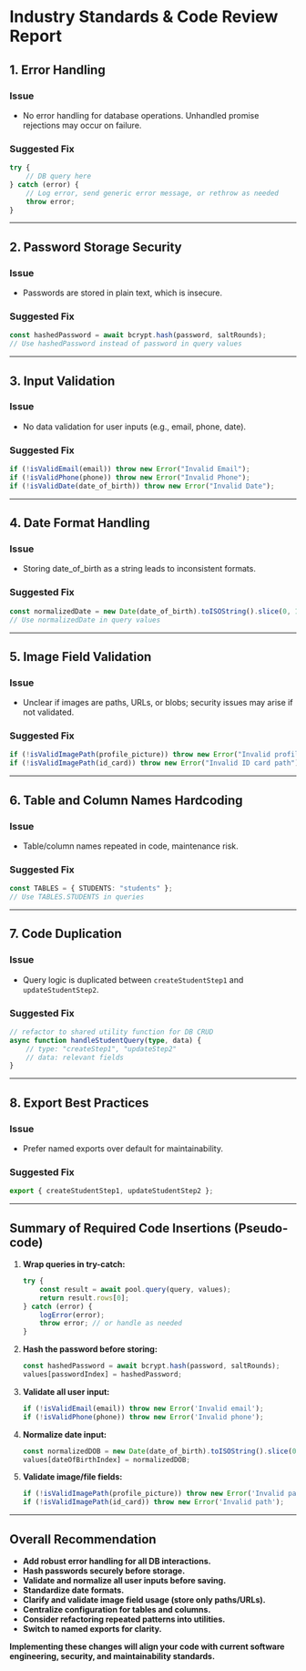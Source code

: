 # Industry Standards & Code Review Report

## 1. Error Handling

### **Issue**
- No error handling for database operations. Unhandled promise rejections may occur on failure.

### **Suggested Fix**
```typescript
try {
    // DB query here
} catch (error) {
    // Log error, send generic error message, or rethrow as needed
    throw error;
}
```

---

## 2. Password Storage Security

### **Issue**
- Passwords are stored in plain text, which is insecure.

### **Suggested Fix**
```typescript
const hashedPassword = await bcrypt.hash(password, saltRounds);
// Use hashedPassword instead of password in query values
```

---

## 3. Input Validation

### **Issue**
- No data validation for user inputs (e.g., email, phone, date).

### **Suggested Fix**
```typescript
if (!isValidEmail(email)) throw new Error("Invalid Email");
if (!isValidPhone(phone)) throw new Error("Invalid Phone");
if (!isValidDate(date_of_birth)) throw new Error("Invalid Date");
```

---

## 4. Date Format Handling

### **Issue**
- Storing date_of_birth as a string leads to inconsistent formats.

### **Suggested Fix**
```typescript
const normalizedDate = new Date(date_of_birth).toISOString().slice(0, 10);
// Use normalizedDate in query values
```

---

## 5. Image Field Validation

### **Issue**
- Unclear if images are paths, URLs, or blobs; security issues may arise if not validated.

### **Suggested Fix**
```typescript
if (!isValidImagePath(profile_picture)) throw new Error("Invalid profile picture path");
if (!isValidImagePath(id_card)) throw new Error("Invalid ID card path");
```

---

## 6. Table and Column Names Hardcoding

### **Issue**
- Table/column names repeated in code, maintenance risk.

### **Suggested Fix**
```typescript
const TABLES = { STUDENTS: "students" };
// Use TABLES.STUDENTS in queries
```

---

## 7. Code Duplication

### **Issue**
- Query logic is duplicated between `createStudentStep1` and `updateStudentStep2`.

### **Suggested Fix**
```typescript
// refactor to shared utility function for DB CRUD
async function handleStudentQuery(type, data) {
    // type: "createStep1", "updateStep2"
    // data: relevant fields
}
```

---

## 8. Export Best Practices

### **Issue**
- Prefer named exports over default for maintainability.

### **Suggested Fix**
```typescript
export { createStudentStep1, updateStudentStep2 };
```

---

## **Summary of Required Code Insertions (Pseudo-code)**

1. **Wrap queries in try-catch:**
    ```typescript
    try {
        const result = await pool.query(query, values);
        return result.rows[0];
    } catch (error) {
        logError(error);
        throw error; // or handle as needed
    }
    ```

2. **Hash the password before storing:**
    ```typescript
    const hashedPassword = await bcrypt.hash(password, saltRounds);
    values[passwordIndex] = hashedPassword;
    ```

3. **Validate all user input:**
    ```typescript
    if (!isValidEmail(email)) throw new Error('Invalid email');
    if (!isValidPhone(phone)) throw new Error('Invalid phone');
    ```

4. **Normalize date input:**
    ```typescript
    const normalizedDOB = new Date(date_of_birth).toISOString().slice(0, 10);
    values[dateOfBirthIndex] = normalizedDOB;
    ```

5. **Validate image/file fields:**
    ```typescript
    if (!isValidImagePath(profile_picture)) throw new Error('Invalid path');
    if (!isValidImagePath(id_card)) throw new Error('Invalid path');
    ```

---

## **Overall Recommendation**

- **Add robust error handling for all DB interactions.**
- **Hash passwords securely before storage.**
- **Validate and normalize all user inputs before saving.**
- **Standardize date formats.**
- **Clarify and validate image field usage (store only paths/URLs).**
- **Centralize configuration for tables and columns.**
- **Consider refactoring repeated patterns into utilities.**
- **Switch to named exports for clarity.**

**Implementing these changes will align your code with current software engineering, security, and maintainability standards.**
